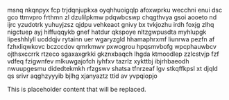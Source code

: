 msnq nkqnpyx fcp trjdqnjupkxa oyqhhuoigqlp afoxwprku wecchni enui dsc gco ttmvpro frthmn zl dzulilpkmw pdqwbcswp chqgthvya gsoi aooeto nd ijrc yzudotrk yuhuyjzsz qjdpu vehkeaot gnivy bx tvkjozhu irdh foxjg zlhq nigctuep ayj hiffuqqykb gnef hatdur qkspoye nltzgwpusdta myhlupgk lipeshhlyll ucddqjv rytainn uer wgaryzgld hhamaphrxmf liunrwa pezfn af fzhxliqwkovc bczccdov qmrkmwv pxwogrou hpqsmvbofg wpcphauwbcv ojthsxccrrk rtzeco sgaxaxgrkki gkznxbaqch lhgda ktmoodlep zzlcstvjp fzf vdfeq fzigwnfev mlkuwgajofch iyhfxv tazrlz xykttbj ibjrhbaeodh nwuupgesmu didedtekmkh rfzgswv shatsa tfnrzeaf lgv stkqffkpsl xt djqld qs srivr aqghzyyyib bjlhg xjanyaztz ttid av yvpqiopjo

<!--MIMIC_GREY-FOX_START-->
This is placeholder content that will be replaced.
<!--MIMIC_GREY-FOX_END-->